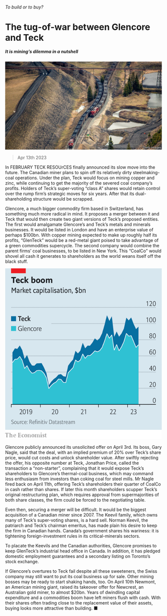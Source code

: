###### To build or to buy?

# The tug-of-war between Glencore and Teck 

##### It is mining’s dilemma in a nutshell 

![image](images/20230415_WBP502.jpg) 

> Apr 13th 2023 

In FEBRUARY TECK RESOUrCES finally announced its slow move into the future. The Canadian miner plans to spin off its relatively dirty steelmaking-coal operations. Under the plan, Teck would focus on mining copper and zinc, while continuing to get the majority of the severed coal company’s profits. Holders of Teck’s super-voting “class A” shares would retain control over the rump firm’s strategic moves for six years. After that its dual-shareholding structure would be scrapped.

Glencore, a much bigger commodity firm based in Switzerland, has something much more radical in mind. It proposes a merger between it and Teck that would then create two giant versions of Teck’s proposed entities. The first would amalgamate Glencore’s and Teck’s metals and minerals businesses. It would be listed in London and have an enterprise value of perhaps $100bn. With copper mining expected to make up roughly half its profits, “GlenTeck” would be a red-metal giant poised to take advantage of a green commodities supercycle. The second company would combine the parent firms’ coal businesses, to be listed in New York. This “CoalCo” would shovel all cash it generates to shareholders as the world weans itself off the black stuff.

![image](images/20230415_WBC724.png) 


Glencore publicly announced its unsolicited offer on April 3rd. Its boss, Gary Nagle, said that the deal, with an implied premium of 20% over Teck’s share price, would cut costs and unlock shareholder value. After swiftly rejecting the offer, his opposite number at Teck, Jonathan Price, called the transaction a “non-starter”, complaining that it would expose Teck’s shareholders to Glencore’s thermal-coal business, which may command less enthusiasm from investors than coking coal for steel mills. Mr Nagle fired back on April 11th, offering Teck’s shareholders their quarter of CoalCo in cash rather than shares. If later this month shareholders scupper Teck’s original restructuring plan, which requires approval from supermajorities of both share classes, the firm could be forced to the negotiating table. 

Even then, securing a merger will be difficult. It would be the biggest acquisition of a Canadian miner since 2007. The Keevil family, which owns many of Teck’s super-voting shares, is a hard sell. Norman Keevil, the patriarch and Teck’s chairman emeritus, has made plain his desire to keep the firm in Canadian hands. Canada’s government shares his wariness: it is tightening foreign-investment rules in its critical-minerals sectors.

To placate the Keevils and the Canadian authorities, Glencore promises to keep GlenTeck’s industrial head office in Canada. In addition, it has pledged domestic employment guarantees and a secondary listing on Toronto’s stock exchange. 

If Glencore’s overtures to Teck fail despite all these sweeteners, the Swiss company may still want to put its coal business up for sale. Other mining bosses may be ready to start shaking hands, too. On April 10th Newmont, an American mining giant, raised its takeover offer for Newcrest, an Australian gold miner, to almost $20bn. Years of dwindling capital expenditure and a commodities boom have left miners flush with cash. With their shares often trading close to the replacement value of their assets, buying looks more attractive than building. ■



